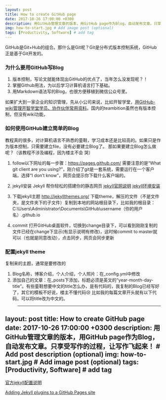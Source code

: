 ```yaml
---
layout: post
title: How to create GitHub page
date: 2017-10-26 17:00:00 +0300
description: 用GitHub管理文章的版本，用GitHub page作为Blog，自动发布文章。只享受写作的过程，让写作飞起来！ # Add post description (optional)
img: how-to-start.jpg # Add image post (optional)
tags: [Productivity, Software] # add tag
---
```


GitHub是Git+Hub的组合。那什么是Git呢？Git是分布式版本控制系统，GitHub正是基于Git开发的。

### 为什么要用GitHub写Blog
1. 版本控制，写论文就能体现出GitHub的优点了，当年怎么没发现呢？！
1. 掌握Github用法，为以后学习计算机语言打下基础。
1. 用Markdown语法写的Blog，也很方便移植到微信公众号里。

如果扩大到一家企业的知识管理，先从小公司来说，比如开智学堂，[用GitHub-wiki管理开智学堂学员、协作伙伴常用资料](https://github.com/OpenMindClub/Share/wiki)。国内的teambition虽然也有版本控制，但没有wiki功能，

### 如何使用GitHub建立简单的Blog

教程真的很多，对计算机语言不熟悉的童鞋，学习成本还是比较高的。如果只是作为版本控制，只需要建立file，没有必要建立Blog了。
那如果要建立Blog怎么做呢？（该教程不涉及编程，因为楼主不会 哭）

1. follow以下网址的每一步骤：https://pages.github.com/
   需要注意的是“What git client are you using?”，刚介绍了git是一套系统，需要运行在一个客户端，选择“I don't know”，网页会提示你下载什么客户端的。

1. jekyll安装
Jekyll 帮你轻松的搭建你的静态网页
[jekyll官网说明](http://jekyll.com.cn/)
[jekyll环境安装](http://jekyll.com.cn/docs/installation/)

1. 下载jekyll主题
http://jekyllthemes.org/
下载theme，解压的文件（不是文件夹，是文件夹下的子文件）复制到本地的网站根目录下，比如我的根目录：
C:\Users\Administrator\Documents\GitHub\username（你的用户名）.github.io

1. commit
打开GitHub桌面软件，切换到change目录下，可以看到刚刚复制的文件已经在change下显示(有显示说明有修改)，这时候commit to master就可以（也就是同意改动），点击同步，网页会同步更新

### 配置jekyll theme

复制来的主题，通常是要修改的
1. Blog名称，博客介绍，个人介绍，个人照片：在_config.yml中修改
2. 添加自己的文章：在_posts下添加，标题必须是英文的“year-month-day-title”。有些童鞋想要中文的title怎么办，是有代码的，我复制的Blog已经写好了，其它的模板不好说，楼主不懂代码:cry:
比如我的每篇文章开头就有以下代码，可以将title改为中文的。
>---
layout: post
title: How to create GitHub page
date: 2017-10-26 17:00:00 +0300
description: 用GitHub管理文章的版本，用GitHub page作为Blog，自动发布文章。只享受写作的过程，让写作飞起来！ # Add post description (optional)
img: how-to-start.jpg # Add image post (optional)
tags: [Productivity, Software] # add tag
---

[官方jekyll配置说明](https://help.github.com/articles/configuring-jekyll/)

[Adding Jekyll plugins to a GitHub Pages site](https://help.github.com/articles/adding-jekyll-plugins-to-a-github-pages-site/)

